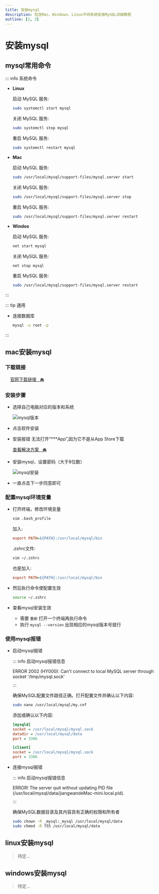 ```yaml
---
title: 安装mysql
description: 包含Mac、Windows、Linux不同系统安装MySQL详细教程
outline: [2, 3]
---
```


# 安装mysql

## mysql常用命令

::: info 系统命令
* **Linux**

    启动 MySQL 服务:
    ```sh
    sudo systemctl start mysql
    ```

    关闭 MySQL 服务:
    ```sh
    sudo systemctl stop mysql
    ```

    重启 MySQL 服务:
    ```sh
    sudo systemctl restart mysql
    ```

* **Mac**

    启动 MySQL 服务:
    ```sh
    sudo /usr/local/mysql/support-files/mysql.server start
    ```

    关闭 MySQL 服务:
    ```sh
    sudo /usr/local/mysql/support-files/mysql.server stop
    ```

    重启 MySQL 服务:
    ```sh
    sudo /usr/local/mysql/support-files/mysql.server restart
    ```

* **Windos**

    启动 MySQL 服务:
    ```sh
    net start mysql
    ```

    关闭 MySQL 服务:
    ```sh
    net stop mysql
    ```

    重启 MySQL 服务:
    ```sh
    sudo /usr/local/mysql/support-files/mysql.server restart
    ```
:::

::: tip 通用
* 连接数据库
    ```sh
    mysql -u root -p
    ```
:::

## mac安装mysql

### 下载链接

&nbsp;&nbsp;&nbsp;&nbsp;[官网下载链接&nbsp;&nbsp;&nbsp;🚘](https://downloads.mysql.com/archives/community/)

### 安装步骤

* 选择自己电脑对应的版本和系统

    ![mysql版本](https://www.jwblog.cn/images/pc/api/mysql001.png)

* 点击软件安装

* 安装报错 <span class="cp-span-warn">无法打开“***App”,因为它不是从App Store下载</span>

    [查看解决方案&nbsp;&nbsp;&nbsp;🚘](/other/system/mac/install-error.html)

* 安装mysql，设置密码（大于8位数）

    ![mysql安装](https://www.jwblog.cn/images/pc/api/mysql002.png)

* 一直点击下一步同意即可

### 配置mysql环境变量

* 打开终端，修改环境变量

    ```sh
    vim .bash_profile
    ```

    加入:

    ```ini
    export PATH=${PATH}:/usr/local/mysql/bin
    ```

    .zshrc文件:

    ```sh
    vim ~/.zshrc
    ```

    也是加入:

    ```ini
    export PATH=${PATH}:/usr/local/mysql/bin
    ```

* 然后执行命令使配置生效

    ```sh
    source ~/.zshrc
    ```

* 查看mysql安装生效
    - 需要 `重新` 打开一个终端再执行命令
    - 执行 `mysql --version` 出现相应的mysql版本号就行

### 使用mysql报错

* 启动mysql报错

    ::: info 启动mysql报错信息
    <div class="cp-span-warn" style="margin: 10px 0">ERROR 2002 (HY000): Can't connect to local MySQL server through socket '/tmp/mysql.sock'</div>
    :::

    确保MySQL配置文件路径正确。打开配置文件并确认以下内容:

    ```sh
    sudo nano /usr/local/mysql/my.cnf
    ```

    添加或确认以下内容:

    ```ini
    [mysqld]
    socket = /usr/local/mysql/mysql.sock
    datadir = /usr/local/mysql/data
    port = 3306

    [client]
    socket = /usr/local/mysql/mysql.sock
    port = 3306
    ```


* 连接mysql报错

    ::: info 启动mysql报错信息
    <div class="cp-span-warn" style="margin: 10px 0">ERROR! The server quit without updating PID file (/usr/local/mysql/data/jiangwandeMac-mini.local.pid).</div>
    :::

    确保MySQL数据目录及其内容具有正确的权限和所有者

    ```sh
    sudo chown -R _mysql:_mysql /usr/local/mysql/data
    sudo chmod -R 755 /usr/local/mysql/data
    ```

## linux安装mysql

> 待定...

## windows安装mysql

> 待定...